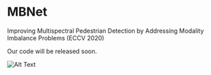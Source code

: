 # MBNet
Improving Multispectral Pedestrian Detection by Addressing Modality Imbalance Problems (ECCV 2020)

Our code will be released soon.

![Alt Text](https://wx2.sinaimg.cn/mw1024/006hIxlngy1ggvh7i95o5g306o02ohdv.gif)



